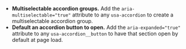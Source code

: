 - **Multiselectable accordion groups.** Add the `aria-multiselectable="true"` attribute to any `usa-accordion` to create a multiselectable accordion group.
- **Default an accordion button to open.** Add the `aria-expanded="true"` attribute to any `usa-accordion__button` to have that section open by default at page load.
